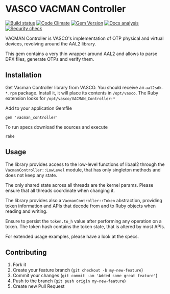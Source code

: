 VASCO VACMAN Controller
=======================

[![Build status][build-status-badge]][build-status]
[![Code Climate][code-analysis-badge]][code-analysis]
[![Gem Version][gem-version-badge]][gem-version]
[![Docs analysis][docs-analysis-badge]][docs-analysis]
[![Security check][security-check-badge]][security-check]

VACMAN Controller is VASCO's implementation of OTP physical and virtual
devices, revolving around the AAL2 library.

This gem contains a very thin wrapper around AAL2 and allows to parse DPX
files, generate OTPs and verify them.

Installation
------------

Get Vacman Controller library from VASCO. You should receive an
`aal2sdk-*.rpm` package. Install it, it will place its contents in
`/opt/vasco`. The Ruby extension looks for `/opt/vasco/VACMAN_Controller-*`

Add to your application Gemfile

    gem 'vacman_controller'

To run specs download the sources and execute

    rake

Usage
-----

The library provides access to the low-level functions of libaal2 through the
`VacmanController::LowLevel` module, that has only singleton methods and does
not keep any state.

The only shared state across all threads are the kernel params. Please ensure
that all threads coordinate when changing it.

The library provides also a `VacmanController::Token` abstraction, providing
token information and APIs that decode from and to Ruby objects when reading
and writing.

Ensure to persist the `token.to_h` value after performing any operation on a
token. The token hash contains the token state, that is altered by most APIs.

For extended usage examples, please have a look at the specs.

Contributing
------------

 1. Fork it
 2. Create your feature branch (`git checkout -b my-new-feature`)
 3. Commit your changes (`git commit -am 'Added some great feature'`)
 4. Push to the branch (`git push origin my-new-feature`)
 5. Create new Pull Request

[build-status]: https://travis-ci.org/ifad/vacman_controller
[build-status-badge]: https://travis-ci.org/ifad/vacman_controller.svg?branch=master
[code-analysis]: https://codeclimate.com/github/ifad/vacman_controller
[code-analysis-badge]: https://codeclimate.com/github/ifad/vacman_controller.svg
[docs-analysis]: http://inch-ci.org/github/ifad/vacman_controller
[docs-analysis-badge]: http://inch-ci.org/github/ifad/vacman_controller.svg?branch=master
[gem-version]: https://rubygems.org/gems/vacman_controller
[gem-version-badge]: https://badge.fury.io/rb/vacman_controller.svg
[security-check]: https://hakiri.io/github/ifad/vacman_controller/master
[security-check-badge]: https://hakiri.io/github/ifad/vacman_controller/master.svg
